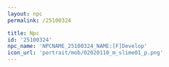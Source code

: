 ```yaml
---
layout: npc
permalink: /25100324

title: Npc
id: '25100324'
npc_name: 'NPCNAME_25100324_NAME:[F]Develop'
icon_url: 'portrait/mob/02020110_m_slime01_p.png'
---
```

